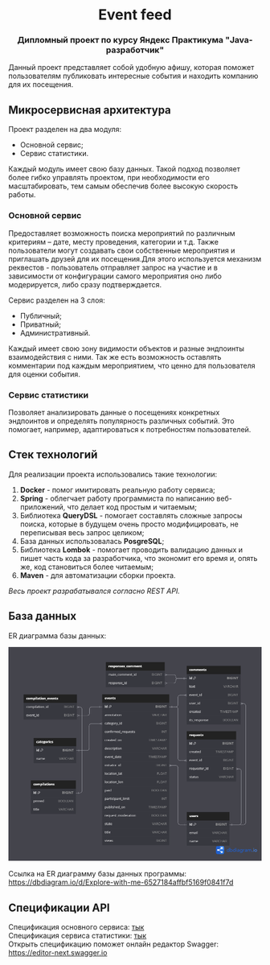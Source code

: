 <h1 align="center">Event feed</a>
<h3 align="center">Дипломный проект по курсу Яндекс Практикума "Java-разработчик"</h3>

Данный проект представляет собой удобную афишу, которая поможет пользователям публиковать интересные события и находить компанию для их посещения. 

## Микросервисная архитектура ##
Проект разделен на два модуля: 
* Основной сервис;
* Сервис статистики.

Каждый модуль имеет свою базу данных. Такой подход позволяет более гибко управлять проектом, при необходимости его масштабировать, тем самым обеспечив более высокую скорость работы.

### Основной сервис
Предоставляет возможность поиска мероприятий по различным критериям – дате, месту проведения, категории и т.д. Также пользователи могут создавать свои собственные мероприятия и приглашать друзей для их посещения.Для этого используется механизм реквестов - пользователь отправляет запрос на участие и в зависимости от конфигурации самого мероприятия оно либо модерируется, либо сразу подтверждается. 

Сервис разделен на 3 слоя: 
* Публичный;
* Приватный;
* Административный.

Каждый имеет свою зону видимости объектов и разные эндпоинты взаимодействия с ними. Так же есть возможность оставлять комментарии под каждым мероприятием, что ценно для пользователя для оценки события.
### Сервис статистики
Позволяет анализировать данные о посещениях конкретных эндпоинтов и определять популярность различных событий. Это помогает, например, адаптироваться к потребностям пользователей.

## Стек технологий ##
Для реализации проекта использовались такие технологии:
1) **Docker** - помог имитировать реальную работу сервиса;
2) **Spring** - облегчает работу программиста по написанию веб-приложений, что делает код простым и читаемым;
3) Библиотека **QueryDSL** -  помогает составлять сложные запросы поиска, которые в будущем очень просто модифицировать, не
переписывая весь запрос целиком;
4) База данных использовалась **PosgreSQL**;
5) Библиотека **Lombok** -  помогает проводить валидацию данных и пишет часть кода за разработчика, что экономит его время и,
опять же, код становиться более читаемым;
6) **Maven** - для автоматизации сборки проекта.

*Весь проект разрабатывался согласно REST API.*
## База данных ##
ER диаграмма базы данных:

![plot](./ER-diagramm.png)

Ссылка на ER диаграмму базы данных программы: https://dbdiagram.io/d/Explore-with-me-6527184affbf5169f0841f7d

## Спецификации API ##
Спецификация основного сервиса:
<a href="https://raw.githubusercontent.com/yandex-praktikum/java-explore-with-me/main/ewm-main-service-spec.json" target="_blank">тык</a><br>
Спецификация сервиса статистики:
<a href="https://raw.githubusercontent.com/yandex-praktikum/java-explore-with-me/main/ewm-stats-service-spec.json" target="_blank">тык</a><br>
Открыть спецификацию поможет онлайн редактор Swagger: <a href="https://editor-next.swagger.io" target="_blank">https://editor-next.swagger.io</a><br>

